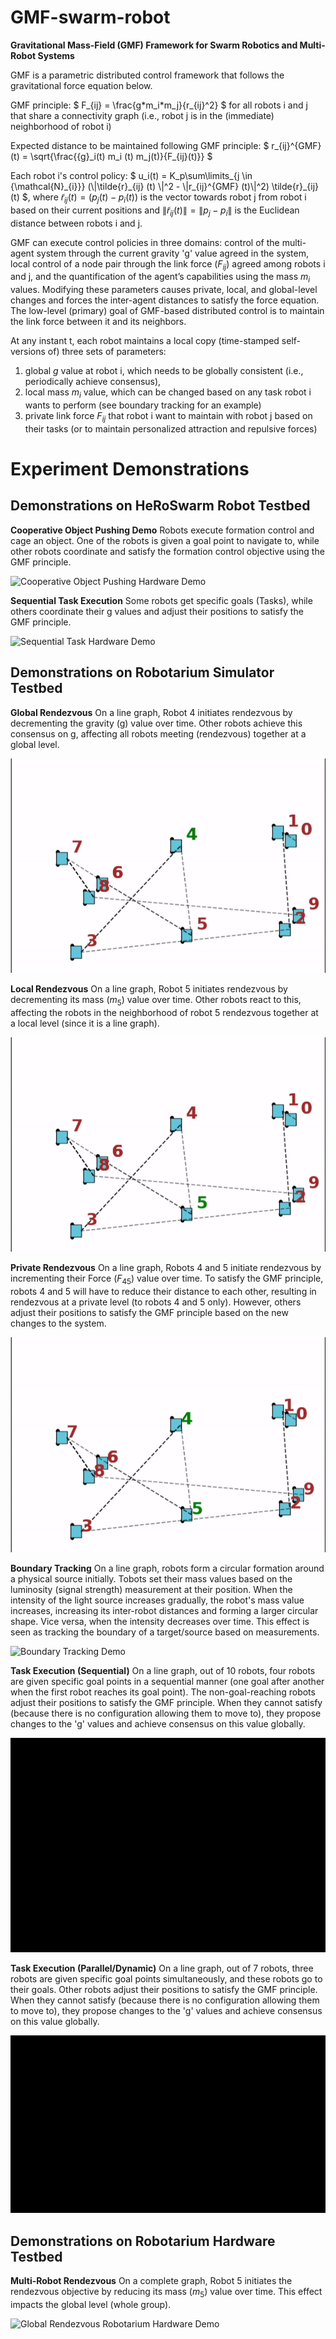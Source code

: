 # GMF-swarm-robot
**Gravitational Mass-Field (GMF) Framework for Swarm Robotics and Multi-Robot Systems**

GMF is a parametric distributed control framework that follows the gravitational force equation below.

GMF principle: 
$` F_{ij} = \frac{g*m_i*m_j}{r_{ij}^2} `$
for all robots i and j that share a connectivity graph (i.e., robot j is in the (immediate) neighborhood of robot i)

Expected distance to be maintained following GMF principle: 
$` r_{ij}^{GMF}(t)  = \sqrt{\frac{{g}_i(t) m_i (t) m_j(t)}{F_{ij}(t)}} `$

Each robot i's control policy: 
$` u_i(t)  = K_p\sum\limits_{j \in {\mathcal{N}_{i}}}  (\|\tilde{r}_{ij} (t) \|^2 - \|r_{ij}^{GMF} (t)\|^2)  \tilde{r}_{ij}(t) `$, 
where $` \tilde{r}_{ij}(t) = (p_j(t) - p_i(t)) `$ is the vector towards robot j from robot i based on their current positions and $`\|\tilde{r}_{ij} (t) \| = \|p_j - p_i\| `$ is the Euclidean distance between robots i and j.

GMF can execute control policies in three domains: control of the multi-agent system through the current gravity 'g' value agreed in the system, local control of a node pair through the link force ($`F_{ij}`$) agreed among robots i and j, and the quantification of the agent’s capabilities using the mass $`m_i`$ values. Modifying these parameters causes private, local, and global-level changes and forces the inter-agent distances to satisfy the force equation. The low-level (primary) goal of GMF-based distributed control is to maintain the link force between it and its neighbors.

At any instant t, each robot maintains a local copy (time-stamped self-versions of) three sets of parameters: 
1) global $`g`$ value at robot i, which needs to be globally consistent (i.e., periodically achieve consensus),
2) local mass $`m_{i}`$ value, which can be changed based on any task robot i wants to perform (see boundary tracking for an example)
3) private link force $`F_{ij}`$ that robot i want to maintain with robot j based on their tasks (or to maintain personalized attraction and repulsive forces)

 
# Experiment Demonstrations

## Demonstrations on HeRoSwarm Robot Testbed

**Cooperative Object Pushing Demo** 
Robots execute formation control and cage an object. One of the robots is given a goal point to navigate to, while other robots coordinate and satisfy the formation control objective using the GMF principle.

![Cooperative Object Pushing Hardware Demo](https://github.com/herolab-uga/GMF-swarm-robot/blob/main/gifs/object_pushing.gif)

**Sequential Task Execution**
Some robots get specific goals (Tasks), while others coordinate their g values and adjust their positions to satisfy the GMF principle.

![Sequential Task Hardware Demo](https://github.com/herolab-uga/GMF-swarm-robot/blob/main/gifs/task_allocation_seq_7robots_4goal.gif)

## Demonstrations on Robotarium Simulator Testbed

**Global Rendezvous**
On a line graph, Robot 4 initiates rendezvous by decrementing the gravity (g) value over time. Other robots achieve this consensus on g, affecting all robots meeting (rendezvous) together at a global level. 

![Global Rendezvous Robotarium Simulator Demo](https://github.com/herolab-uga/GMF-swarm-robot/blob/main/gifs/global_rendezvous_line.gif)


**Local Rendezvous**
On a line graph, Robot 5 initiates rendezvous by decrementing its mass ($`m_{5}`$) value over time. Other robots react to this, affecting the robots in the neighborhood of robot 5 rendezvous together at a local level (since it is a line graph).

![Local Rendezvous Robotarium Simulator Demo](https://github.com/herolab-uga/GMF-swarm-robot/blob/main/gifs/local_rendezvous_line.gif)

**Private Rendezvous**
On a line graph, Robots 4 and 5 initiate rendezvous by incrementing their Force ($`F_{45}`$) value over time. To satisfy the GMF principle, robots 4 and 5 will have to reduce their distance to each other, resulting in rendezvous at a private level (to robots 4 and 5 only). However, others adjust their positions to satisfy the GMF principle based on the new changes to the system.

![Private Rendezvous Robotarium Simulator Demo](https://github.com/herolab-uga/GMF-swarm-robot/blob/main/gifs/private_rendezvous_line.gif)

**Boundary Tracking**
On a line graph, robots form a circular formation around a physical source initially. Tobots set their mass values based on the luminosity (signal strength) measurement at their position. When the intensity of the light source increases gradually, the robot's mass value increases, increasing its inter-robot distances and forming a larger circular shape. Vice versa, when the intensity decreases over time. This effect is seen as tracking the boundary of a target/source based on measurements. 

![Boundary Tracking Demo](https://github.com/herolab-uga/GMF-swarm-robot/blob/main/gifs/sensor_control_new-unimodal.gif)

**Task Execution (Sequential)**
On a line graph, out of 10 robots, four robots are given specific goal points in a sequential manner (one goal after another when the first robot reaches its goal point). The non-goal-reaching robots adjust their positions to satisfy the GMF principle. When they cannot satisfy (because there is no configuration allowing them to move to), they propose changes to the 'g' values and achieve consensus on this value globally. 

![Task Execution Sequential](https://github.com/herolab-uga/GMF-swarm-robot/blob/main/gifs/task_allocation_ten_sequential.gif)

**Task Execution (Parallel/Dynamic)**
On a line graph, out of 7 robots, three robots are given specific goal points simultaneously, and these robots go to their goals. Other robots adjust their positions to satisfy the GMF principle. When they cannot satisfy (because there is no configuration allowing them to move to), they propose changes to the 'g' values and achieve consensus on this value globally. 

![Task Execution Parallel](https://github.com/herolab-uga/GMF-swarm-robot/blob/main/gifs/task_allocation_parallel.gif)

## Demonstrations on Robotarium Hardware Testbed

**Multi-Robot Rendezvous**
On a complete graph, Robot 5 initiates the rendezvous objective by reducing its mass ($`m_5`$) value over time. This effect impacts the global level (whole group).

![Global Rendezvous Robotarium Hardware Demo](https://github.com/herolab-uga/GMF-swarm-robot/blob/main/gifs/global-rendezvous-robotarium-hardware.gif)
